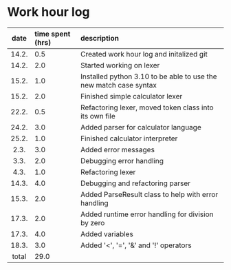 # Work hour log

| date  | time spent (hrs) | description                                                       |
| :---: | :--------------- | :---------------------------------------------------------------- |
| 14.2. | 0.5              | Created work hour log and initalized git                          |
| 14.2. | 2.0              | Started working on lexer                                          |
| 15.2. | 1.0              | Installed python 3.10 to be able to use the new match case syntax |
| 15.2. | 2.0              | Finished simple calculator lexer                                  |
| 22.2. | 0.5              | Refactoring lexer, moved token class into its own file            |
| 24.2. | 3.0              | Added parser for calculator language                              |
| 25.2. | 1.0              | Finished calculator interpreter                                   |
| 2.3.  | 3.0              | Added error messages                                              |
| 3.3.  | 2.0              | Debugging error handling                                          |
| 4.3.  | 1.0              | Refactoring lexer                                                 |
| 14.3. | 4.0              | Debugging and refactoring parser                                  |
| 15.3. | 2.0              | Added ParseResult class to help with error handling               |
| 17.3. | 2.0              | Added runtime error handling for division by zero                 |
| 17.3. | 4.0              | Added variables                                                   |
| 18.3. | 3.0              | Added '<', '=', '&' and '!' operators                             |
| total | 29.0             |                                                                   |
